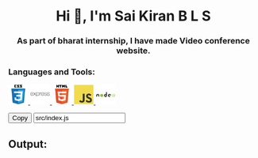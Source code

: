 <h1 align="center">Hi 👋, I'm Sai Kiran B L S</h1>
<h3 align="center">As part of bharat internship, I have made Video conference website.</h3>

<p align="left">
</p>

<h3 align="left">Languages and Tools:</h3>
<p align="left"> <a href="https://www.w3schools.com/css/" target="_blank" rel="noreferrer"> <img src="https://raw.githubusercontent.com/devicons/devicon/master/icons/css3/css3-original-wordmark.svg" alt="css3" width="40" height="40"/> </a> <a href="https://expressjs.com" target="_blank" rel="noreferrer"> <img src="https://raw.githubusercontent.com/devicons/devicon/master/icons/express/express-original-wordmark.svg" alt="express" width="40" height="40"/> </a> <a href="https://www.w3.org/html/" target="_blank" rel="noreferrer"> <img src="https://raw.githubusercontent.com/devicons/devicon/master/icons/html5/html5-original-wordmark.svg" alt="html5" width="40" height="40"/> </a> <a href="https://developer.mozilla.org/en-US/docs/Web/JavaScript" target="_blank" rel="noreferrer"> <img src="https://raw.githubusercontent.com/devicons/devicon/master/icons/javascript/javascript-original.svg" alt="javascript" width="40" height="40"/> </a> <a href="https://nodejs.org" target="_blank" rel="noreferrer"> <img src="https://raw.githubusercontent.com/devicons/devicon/master/icons/nodejs/nodejs-original-wordmark.svg" alt="nodejs" width="40" height="40"/> </a> </p>
<button id="copyButton" onclick="copyToClipboard()">Copy</button>

<script>
function copyToClipboard() {
  var copyText = document.createElement("textarea");
  copyText.value = "This is the text you want to copy.";
  document.body.appendChild(copyText);
  copyText.select();
  document.execCommand("copy");
  document.body.removeChild(copyText);
  alert("Text copied to clipboard!");
}
</script>
<input id="blob-path" value="src/index.js">
<h2>Output:</h2>
